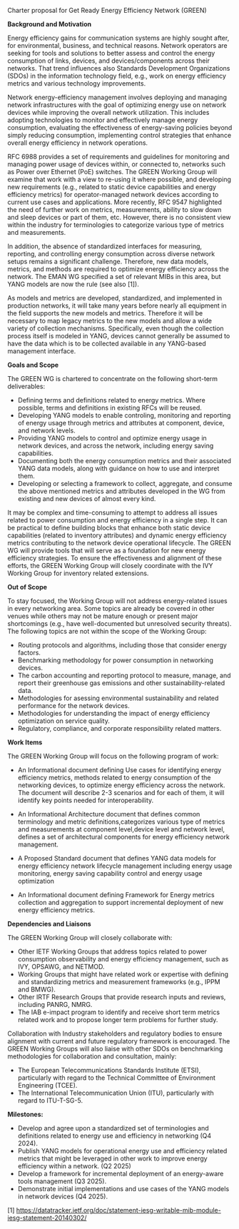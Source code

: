 Charter proposal for Get Ready Energy Efficiency Network (GREEN)

**Background and Motivation**

Energy efficiency gains for communication systems are highly sought after, for environmental, business, and technical reasons. Network operators are seeking for tools and solutions to better assess and control the energy consumption of links, devices, and devices/components across their networks. That trend influences also Standards Development Organizations (SDOs) in the information technology field, e.g., work on energy efficiency metrics and various technology improvements.

Network energy-efficiency management involves deploying and managing network infrastructures with the goal of
optimizing energy use on network devices while improving the overall network utilization. This includes adopting technologies to monitor and effectively manage energy consumption, evaluating the effectiveness of energy-saving policies beyond
simply reducing consumption, implementing control strategies that enhance overall energy efficiency in network operations.

RFC 6988 provides a set of requirements and guidelines for monitoring and managing power usage of devices within, or connected to, networks such as Power over Ethernet (PoE) switches. The GREEN Working Group will examine that work with a view to re-using it where possible, and developing new requirements (e.g., related to static device capabilities and energy efficiency metrics) for operator-managed network devices according to current use cases and applications. More recently, RFC 9547 highlighted the need of further work on metrics, measurements, ability to slow down and sleep devices or part of them, etc. However, there is no consistent view within the industry for terminologies to categorize various type of metrics and measurements.

In addition, the absence of standardized interfaces for measuring, reporting, and controlling energy consumption across diverse network setups remains a significant challenge. Therefore, new data models, metrics, and methods are required to optimize energy efficiency across the network. The EMAN WG specified a set of relevant MIBs in this area, but YANG models are now the rule (see also [1]).

As models and metrics are developed, standardized, and implemented in production networks, it will take many years before nearly all equipment in the field supports the new models and metrics. Therefore it will be necessary to map legacy metrics to the new models and allow a wide variety of collection mechanisms. Specifically, even though the collection process itself is modeled in YANG, devices cannot generally be assumed to have the data which is to be collected available in any YANG-based management interface.

**Goals and Scope**

The GREEN WG is chartered to concentrate on the following short-term deliverables:

   - Defining terms and definitions related to energy metrics. Where possible, terms and definitions in existing RFCs will be reused.
   - Developing YANG models to enable controling, monitoring and reporting of energy usage through metrics and attributes at component, device, and network levels.
   - Providing YANG models to control and optimize energy usage in network devices, and across the network, including energy saving capabilities. 
   - Documenting both the energy consumption metrics and their associated YANG data models, along with guidance on how to use and interpret them.
   - Developing or selecting a framework to collect, aggregate, and consume the above mentioned metrics and attributes developed in the WG from existing and new devices of almost every kind.

It may be complex and time-consuming to attempt to address all issues related to power consumption and energy efficiency 
in a single step. It can be practical to define building blocks that enhance both static device capabilities (related to 
inventory attributes) and dynamic energy efficiency metrics contributing to the network device operational lifecycle. 
The GREEN WG will provide tools that will serve as a foundation for new energy efficiency strategies. To ensure the 
effectiveness and alignment of these efforts, the GREEN Working Group will closely coordinate with the IVY Working 
Group for inventory related extensions.

**Out of Scope**

To stay focused, the Working Group will not address energy-related issues in every networking area. Some topics are already be covered in other venues while others may not be mature enough or present major shortcomings (e.g., have well-documented but unresolved security threats). The following topics are not within the scope of the Working Group:

   - Routing protocols and algorithms, including those that consider energy factors.
   - Benchmarking methodology for power consumption in networking devices.
   - The carbon accounting and reporting protocol to measure, manage, and report their greenhouse gas emissions and other 
     sustainability-related data. 
   - Methodologies for asessing environmental sustainability and related performance for the network devices.
   - Methodologies for understanding the impact of energy efficiency optimization on service quality.
   - Regulatory, compliance, and corporate responsibility related matters.

**Work Items**

The GREEN Working Group will focus on the following program of work:

- An Informational document defining Use cases for identifying energy efficiency metrics, methods related to energy consumption of the networking devices, to optimize energy efficiency across the network. The 
  document will describe 2-3 scenarios and for each of them, it will identify key points needed for interoperability.

- An Informational Architecture document that defines common terminology and metric definitions,categorizes various type of metrics and measurements at component level,device level and network level, defines a set 
  of architectural components for energy efficiency network management.

- A Proposed Standard document that defines YANG data models for energy efficiency network lifecycle management including energy usage monitoring, energy saving capability control and energy usage optimization

- An Informational document defining Framework for Energy metrics collection and aggregation to support incremental deployment of new energy efficiency metrics. 

**Dependencies and Liaisons**

The GREEN Working Group will closely collaborate with:

   - Other IETF Working Groups that address topics related to power consumption observability and energy efficiency
     management, such as IVY, OPSAWG, and NETMOD.
   - Working Groups that might have related work or expertise with defining and standardizing metrics and measurement 
     frameworks (e.g., IPPM and BMWG). 
   - Other IRTF Research Groups that provide research inputs and reviews, including PANRG, NMRG.
   - The IAB e-impact program to identify and receive short term metrics related work and to propose longer term problems 
     for further study.
     
Collaboration with Industry stakeholders and regulatory bodies to ensure alignment with current and future regulatory 
framework is encouraged. The GREEN Working Groups will also liaise with other SDOs on benchmarking methodologies for collaboration and consultation, mainly:

   - The European Telecommunications Standards Institute (ETSI), particularly with regard to the Technical
     Committee of Environment Engineering (TCEE).
   - The International Telecommunication Union (ITU), particularly with regard to ITU-T-SG-5.

**Milestones:** 

   - Develop and agree upon a standardized set of terminologies and definitions related to energy use and efficiency in 
     networking (Q4 2024).
   - Publish YANG models for operational energy use and efficiency related metrics that might be leveraged in other work to 
     improve energy efficiency within a network. (Q2 2025)
   - Develop a framework for incremental deployment of an energy-aware tools management (Q3 2025).
   - Demonstrate initial implementations and use cases of the YANG models in network devices (Q4 2025). 

[1] https://datatracker.ietf.org/doc/statement-iesg-writable-mib-module-iesg-statement-20140302/ 
